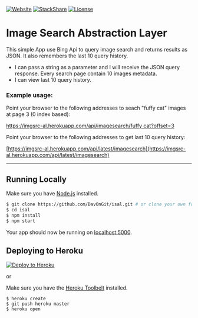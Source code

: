 [![Website](https://img.shields.io/website-up-down-green-red/https/imgsrc-al.herokuapp.com%2F.svg?maxAge=2592000)](https://imgsrc-al.herokuapp.com/)
[![StackShare](http://img.shields.io/badge/tech-stack-0690fa.svg?style=flat)](http://stackshare.io/DavOnGit/myown)
[![License](https://img.shields.io/cocoapods/l/AFNetworking.svg)](http://doge.mit-license.org)

# Image Search Abstraction Layer

This simple App use Bing Api to query image search and returns results as JSON.
It also remembers the last 10 query history.

- I can pass a string as a parameter and I will receive the JSON query response. Every search page contain 10 images metadata.
- I can view last 10 query history.

### Example usage:

Point your browser to the following addresses to seach "fuffy cat" images at page 3 (0 index based):

[https://imgsrc-al.herokuapp.com/api/imagesearch/fuffy cat?offset=3](https://imgsrc-al.herokuapp.com/api/imagesearch/fuffy%20cat?offset=3)

Point your browser to the following addresses to get last 10 query history:

[https://imgsrc-al.herokuapp.com/api/latest/imagesearch](https://imgsrc-al.herokuapp.com/api/latest/imagesearch)

---

## Running Locally

Make sure you have [Node.js](http://nodejs.org/) installed.

```sh
$ git clone https://github.com/DavOnGit/isal.git # or clone your own fork
$ cd isal
$ npm install
$ npm start
```

Your app should now be running on [localhost:5000](http://localhost:5000/).

## Deploying to Heroku

[![Deploy to Heroku](https://www.herokucdn.com/deploy/button.png)](https://heroku.com/deploy)

or

Make sure you have the [Heroku Toolbelt](https://toolbelt.heroku.com/) installed.

```
$ heroku create
$ git push heroku master
$ heroku open
```
